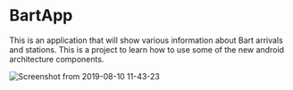 # BartApp
This is an application that will show various information about Bart arrivals and stations. This is a project to learn 
how to use some of the new android architecture components.

![Screenshot from 2019-08-10 11-43-23](https://user-images.githubusercontent.com/7991062/62823904-b5a31b80-bb64-11e9-9c22-5bc82b6a09e9.png)
